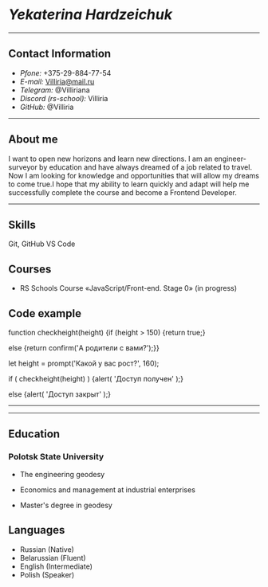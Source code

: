 # ***Yekaterina Hardzeichuk***
****
## Contact Information
+ *Pfone:* +375-29-884-77-54
+ *E-mail:* Villiria@mail.ru
+ *Telegram:* @Villiriana
+ *Discord (rs-school):* Villiria
+ *GitHub:* @Villiria
****
## About me
I want to open new horizons and learn new directions. I am an engineer-surveyor by education and have always dreamed of a job related to travel. Now I am looking for knowledge and opportunities that will allow my dreams to come true.I hope that my ability to learn quickly and adapt will help me successfully complete the course and become a Frontend Developer.
****
## Skills
Git, GitHub
VS Code
## Courses
+ RS Schools Course «JavaScript/Front-end. Stage 0» (in progress)
## Code example
function checkheight(height) 
{if (height > 150) {return true;} 

else {return confirm('А родители с вами?');}}

let height = prompt('Какой у вас рост?', 160);

if ( checkheight(height) ) {alert( 'Доступ получен' );} 

else {alert( 'Доступ закрыт' );}
****
****
## Education
### Polotsk State University

- The engineering geodesy

- Economics and management at industrial enterprises

- Master's degree in geodesy
## Languages
+ Russian (Native)
+ Belarussian (Fluent)
+  English (Intermediate)
+ Polish (Speaker)
